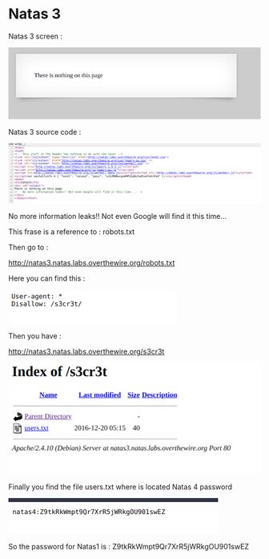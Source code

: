 # Natas 3

Natas 3 screen :

<img src="imgs/natas3.png" alt="Natas3 screen">


Natas 3 source code :


<img src="imgs/url_natas3.png" alt="url Natas3">


No more information leaks!! Not even Google will find it this time... 

This frase is a reference to : robots.txt

Then go to :

http://natas3.natas.labs.overthewire.org/robots.txt

Here you can find this :

<img src="imgs/natas3_robots.png" alt="robots">

Then you have :

http://natas3.natas.labs.overthewire.org/s3cr3t

<img src="imgs/natas3_s3cr3t.png" alt="s3cr3t">

Finally you find the file users.txt where is located Natas 4 password 

<img src="imgs/natas3_pass.png" alt="pass">

So the password for Natas1 is : Z9tkRkWmpt9Qr7XrR5jWRkgOU901swEZ